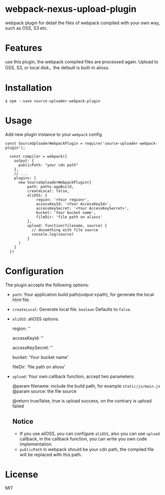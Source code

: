 # webpack-nexus-upload-plugin

webpack plugin for detail the files of webpack compiled with your own way, such as OSS, S3 etc.

# Features

use this plugin, the webpack compiled files are processed again. Upload to OSS, S3, or local disk，the default is built-in alioss.

# Installation

```
$ npm --save source-uploader-webpack-plugin
```

# Usage

Add new plugin instance to your `webpack` config

```
const SourceUploaderWebpackPlugin = require('source-uploader-webpack-plugin');

  const compiler = webpack({
  	output: {
      publicPath: "your cdn path"
  	},
    // ...
    plugins: [
      new SourceUploaderWebpackPlugin({
      	  path: paths.appBuild, 
      	  createLocal: false, 
      	  aliOSS: {
              region: '<Your region>',
              accessKeyId: '<Your AccessKeyId>',
              accessKeySecret: '<Your AccessKeySecret>',
              bucket: 'Your bucket name',
              fileDir: 'file path on alioss'
      	  },
      	  upload: function(filename, source) {
          	// dosomthing with file source
            console.log(source)
      	  }
      )
    ]
  })
```

# Configuration

The plugin accepts the following options:

- `path`: Your application build path(output->path), for generate the local html file.

- `createLocal`: Generate local file. `boolean` Defaults to `false`.

- `aliOSS`: aliOSS options.

  region: '<Your region>'

  accessKeyId: '<Your AccessKeyId>'

  accessKeySecret: '<Your AccessKeySecret>'

  bucket: 'Your bucket name'

  fileDir: 'file path on alioss'

- `upload`: Your own callback function, accept two parameters:

  @param filename: include the build path, for example `static/js/main.js`
  @param source: the file source

  @return  true/false, true is upload success, on the contrary is upload failed

  ## Notice

  - If you use aliOSS, you can configure `aliOSS`, also you can use `upload` callback, in the callback function, you can write you own code implementation.
  - `publicPath` in webpack should be your cdn path, the compiled file will be replaced with this path.

# License

MIT